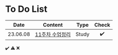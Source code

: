 # To Do List

|Date|Content|Type|Check|
|:------:|:----------:|:---:|:---:|
|23.06.08|[11주차 수업정리](https://github.com/yws-318/Penetration-Testing/blob/main/Master%20Plan/Week%2011/9%EC%A3%BC%EC%B0%A8%20%EC%88%98%EC%97%85%EC%A0%95%EB%A6%AC.md)|Study|✔️|


✔️ ⚠️ ❌
